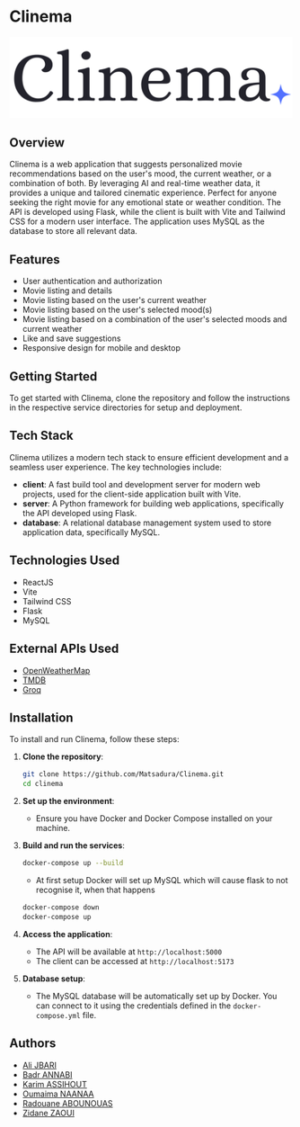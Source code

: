 # Clinema


![image](https://github.com/Matsadura/Clinema/blob/more-doc/client/src/images/brand-logo-dark.svg)

## Overview

Clinema is a web application that suggests personalized movie recommendations based on the user's mood, the current weather, or a combination of both. By leveraging AI and real-time weather data, it provides a unique and tailored cinematic experience. Perfect for anyone seeking the right movie for any emotional state or weather condition. The API is developed using Flask, while the client is built with Vite and Tailwind CSS for a modern user interface. The application uses MySQL as the database to store all relevant data.

## Features
- User authentication and authorization
- Movie listing and details
- Movie listing based on the user's current weather
- Movie listing based on the user's selected mood(s)
- Movie listing based on a combination of the user's selected moods and current weather
- Like and save suggestions
- Responsive design for mobile and desktop

## Getting Started
To get started with Clinema, clone the repository and follow the instructions in the respective service directories for setup and deployment.

## Tech Stack
Clinema utilizes a modern tech stack to ensure efficient development and a seamless user experience. The key technologies include:

- **client**: A fast build tool and development server for modern web projects, used for the client-side application built with Vite.
- **server**: A Python framework for building web applications, specifically the API developed using Flask.
- **database**: A relational database management system used to store application data, specifically MySQL.



## Technologies Used
- ReactJS
- Vite
- Tailwind CSS
- Flask
- MySQL

## External APIs Used
- [OpenWeatherMap](https://openweathermap.org/api)
- [TMDB](https://developer.themoviedb.org/docs/getting-started)
- [Groq](https://groq.com/)

## Installation
To install and run Clinema, follow these steps:

1. **Clone the repository**:
   ```bash
   git clone https://github.com/Matsadura/Clinema.git
   cd clinema
   ```

2. **Set up the environment**:
   - Ensure you have Docker and Docker Compose installed on your machine.

3. **Build and run the services**:
   ```bash
   docker-compose up --build
   ```
   - At first setup Docker will set up MySQL which will cause flask to not recognise it, when that happens 

   ```bash
   docker-compose down
   docker-compose up
   ```

4. **Access the application**:
   - The API will be available at `http://localhost:5000`
   - The client can be accessed at `http://localhost:5173`

5. **Database setup**:
   - The MySQL database will be automatically set up by Docker. You can connect to it using the credentials defined in the `docker-compose.yml` file.



## Authors

- [Ali JBARI](https://github.com/ila36IX)
- [Badr ANNABI](https://github.com/Badr-Annabi)
- [Karim ASSIHOUT](https://github.com/ashtkarim)
- [Oumaima NAANAA](https://github.com/naanaa59)
- [Radouane ABOUNOUAS](https://github.com/RadouaneAbn)
- [Zidane ZAOUI](https://github.com/matsadura)
